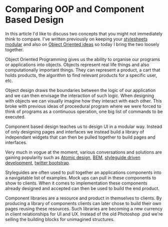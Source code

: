 # Comparing OOP and Component Based Design

In this article I'd like to discuss two concepts that you might not immediately
think to compare. I've written previously on keeping your
[stylesheets modular](blah) and also on [Object Oriented ideas](blah) so today I
bring the two loosely together.

Object Oriented Programming gives us the ability to organise our programs
or applications into objects. Objects represent real life things and also
computationally important things. They can represent a product, a cart that
holds products, the algorithm to find relevant products for a specific user, etc.

Object design draws the boundaries between the logic of our application and we
can then envisage the interaction of such logic. When designing with
objects we can visually imagine how they interact with each other. This broke
with previous ideas of proceedural program where we were forced to think of
programs as a continuous operation, one big list of commands to be executed.

Component based design teaches us to design UI in a modular way. Instead of
only designing pages and interfaces we instead build a library of independant
widgets that can then be pulled together to build pages and interfaces.

Very much in vogue at the moment, various conversations and solutions are
gaining popularity such as [Atomic design](blah), [BEM](blah),
[styleguide driven development](blah), [twitter bootstrap](blah).

Styleguides are often used to pull together an applications components into a
navigatable list of examples. Mock ups can pull in these components to show
to clients. When it comes to implementation these components already designed
and accepted can then be used to build the end product.

Component libraries are a resource and product in themselves to clients. By
producing a library of components clients can later chose to build their own
pages reusing these resources. Such libraries are becoming a new currency in
client relationships for UI and UX. Instead of the old Photoshop .psd we're
selling the building blocks for unimagined structures.



